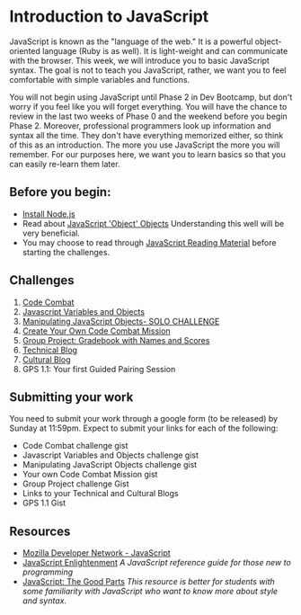 # Introduction to JavaScript

JavaScript is known as the "language of the web." It is a powerful object-oriented language (Ruby is as well). It is light-weight and can communicate with the browser. This week, we will introduce you to basic JavaScript syntax. The goal is not to teach you JavaScript, rather, we want you to feel comfortable with simple variables and functions. 

You will not begin using JavaScript until Phase 2 in Dev Bootcamp, but don't worry if you feel like you will forget everything. You will have the chance to review in the last two weeks of Phase 0 and the weekend before you begin Phase 2. Moreover, professional programmers look up information and syntax all the time. They don't have everything memorized either, so think of this as an introduction. The more you use JavaScript the more you will remember. For our purposes here, we want you to learn basics so that you can easily re-learn them later. 

## Before you begin:
- [Install Node.js](https://gist.github.com/dbc-challenges/b91d17f4267107bcf523)
- Read about [JavaScript 'Object' Objects](http://www.sitepoint.com/back-to-basics-javascript-object-syntax/) Understanding this well will be very beneficial.
- You may choose to read through [JavaScript Reading Material](reading_material) before starting the challenges.

## Challenges
1. [Code Combat](2_code_combat.md)
2. [Javascript Variables and Objects](3_js_variables_objects.md)
3. [Manipulating JavaScript Objects- SOLO CHALLENGE](4_manipulating_js_objects_solo_challenge.md)
4. [Create Your Own Code Combat Mission](5_create_code_combat_mission.md)
5. [Group Project: Gradebook with Names and Scores](6_group_project_gradebook.md)
6. [Technical Blog](7_technical_blog.md)
7. [Cultural Blog](8_cultural_blog.md)
8. GPS 1.1: Your first Guided Pairing Session

## Submitting your work

You need to submit your work through a google form (to be released) by Sunday at 11:59pm. Expect to submit your links for each of the following:

- Code Combat challenge gist
- Javascript Variables and Objects challenge gist
- Manipulating JavaScript Objects challenge gist
- Your own Code Combat Mission gist
- Group Project challenge Gist
- Links to your Technical and Cultural Blogs
- GPS 1.1 Gist

<!-- [this Google form](https://docs.google.com/forms/d/1tk8OPLHVYm8NLqiw5FSgh6WPM5AUUL20pYVffrcFbr4/viewform) -->

## Resources
- [Mozilla Developer Network - JavaScript](https://developer.mozilla.org/en-US/docs/Web/JavaScript) 
- [JavaScript Enlightenment](http://www.javascriptenlightenment.com/) *A JavaScript reference guide for those new to programming*
- [JavaScript: The Good Parts](http://shop.oreilly.com/product/9780596517748.do) *This resource is better for students with some familiarity with JavaScript who want to know more about style and syntax.*
